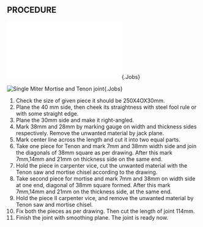 ## PROCEDURE 

![](../../Common/WebGl/Crj_2_3D.html "Single Miter Mortise and Tenon joint"){.Jobs}

![](../../Common/svg/Crj_2_Dm.svg "Single Miter Mortise and Tenon joint"){.Jobs}

1. Check the size of given piece it should be 250X4OX30mm. 
1. Plane the 40 mm side, then cheek its straightness with steel fool rule or with some straight edge. 
1. Plane the 30mm side and make it right-angled. 
1. Mark 38mm and 28mm by marking gauge on width and thickness sides respectively. Remove the unwanted material by jack plane.
1. Mark center line across the length and cut it into two equal parts. 
1. Take one piece for Tenon and mark 7mm and 38mm width side and join the diagonals of 38mm square as per drawing. After this mark 7mm,14mm and 21mm on thickness side on the same end.
1. Hold the piece in carpenter vice, cut the unwanted material with the Tenon saw and mortise chisel according to the drawing.
1. Take second piece for mortise and mark 7mm and 38mm on width side at one end, diagonal of 38mm square formed. After this mark 7mm,14mm and 21mm on the thickness side, at the same end.
1. Hold the piece II carpenter vice, and remove the unwanted material by Tenon saw and mortise chisel.
1. Fix both the pieces as per drawing. Then cut the length of joint 114mm. 
1. Finish the joint with smoothing plane. The joint is ready now.

